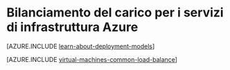 <properties
    pageTitle="Bilanciamento del carico per i servizi di infrastruttura | Microsoft Azure"
    description="Vengono illustrati i due tipi di bilanciamento del carico supportati da Azure: caricare bilanciamento per i servizi cloud e Azure il traffico Manager per il traffico client."
    services="load-balancer"
    documentationCenter=""
    authors="sdwheeler"
    manager="carmonm"
    editor=""/>

<tags
    ms.service="load-balancer"
    ms.workload="infrastructure-services"
    ms.tgt_pltfrm="vm-linux"
    ms.devlang="na"
    ms.topic="article"
    ms.date="02/02/2016"
    ms.author="sewhee"/>

# <a name="load-balancing-for-azure-infrastructure-services"></a>Bilanciamento del carico per i servizi di infrastruttura Azure

[AZURE.INCLUDE [learn-about-deployment-models](../../includes/learn-about-deployment-models-both-include.md)]

[AZURE.INCLUDE [virtual-machines-common-load-balance](../../includes/virtual-machines-common-load-balance.md)]
